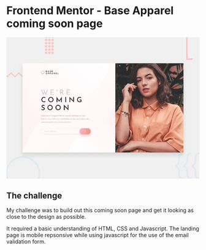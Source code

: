 # Frontend Mentor - Base Apparel coming soon page

![Design preview for the Base Apparel coming soon page coding challenge](./design/desktop-preview.jpg)


## The challenge

My challenge was to build out this coming soon page and get it looking as close to the design as possible.

It required a basic understanding of HTML, CSS and Javascript. The landing page is mobile repsonsive while using javascript for the use of the email validation form.

